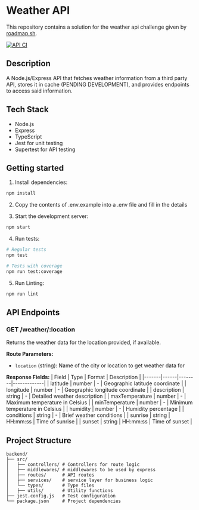 # Weather API

This repository contains a solution for the weather api challenge given by [roadmap.sh](https://roadmap.sh/projects/weather-api-wrapper-service).

[![API CI](https://github.com/pedrofalcaokk/weather-api-exercise/actions/workflows/node.js.yml/badge.svg)](https://github.com/pedrofalcaokk/weather-api-exercise/actions/workflows/node.js.yml)

## Description

A Node.js/Express API that fetches weather information from a third party API, stores it in cache (PENDING DEVELOPMENT), and provides endpoints to access said information.

## Tech Stack
- Node.js
- Express
- TypeScript
- Jest for unit testing
- Supertest for API testing

## Getting started

1. Install dependencies:
```bash
npm install
```

2. Copy the contents of .env.example into a .env file and fill in the details

3. Start the development server:
```bash
npm start
```

4. Run tests:
```bash
# Regular tests
npm test

# Tests with coverage
npm run test:coverage
```

5. Run Linting:
```bash
npm run lint
```

## API Endpoints

### GET /weather/:location
Returns the weather data for the location provided, if available.

**Route Parameters:**
- `location` (string): Name of the city or location to get weather data for

**Response Fields:**
| Field | Type | Format | Description |
|-------|------|--------|-------------|
| latitude | number | - | Geographic latitude coordinate |
| longitude | number | - | Geographic longitude coordinate |
| description | string | - | Detailed weather description |
| maxTemperature | number | - | Maximum temperature in Celsius |
| minTemperature | number | - | Minimum temperature in Celsius |
| humidity | number | - | Humidity percentage |
| conditions | string | - | Brief weather conditions |
| sunrise | string | HH:mm:ss | Time of sunrise |
| sunset | string | HH:mm:ss | Time of sunset |

## Project Structure
```
backend/
├── src/
│   ├── controllers/ # Controllers for route logic
│   ├── middlewares/ # middlewares to be used by express
│   ├── routes/      # API routes
│   ├── services/    # service layer for business logic
│   └── types/       # Type files
│   ├── utils/       # Utility functions
├── jest.config.js   # Test configuration
└── package.json     # Project dependencies
```
